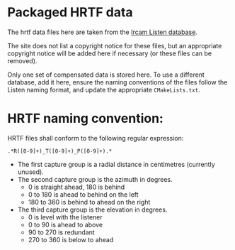 # Packaged HRTF data

The hrtf data files here are taken from the [Ircam Listen database](http://recherche.ircam.fr/equipes/salles/listen/download.html).

The site does not list a copyright notice for these files, but an appropriate
copyright notice will be added here if necessary (or these files can be
removed).

Only one set of compensated data is stored here.
To use a different database, add it here, ensure the naming conventions of the
files follow the Listen naming format, and update the appropriate
`CMakeLists.txt`.

# HRTF naming convention:

HRTF files shall conform to the following regular expression:

```
.*R([0-9]+)_T([0-9]+)_P([0-9]+).*
```

* The first capture group is a radial distance in centimetres (currently unused).
* The second capture group is the azimuth in degrees.
    * 0 is straight ahead, 180 is behind
    * 0 to 180 is ahead to behind on the left
    * 180 to 360 is behind to ahead on the right
* The third capture group is the elevation in degrees.
    * 0 is level with the listener
    * 0 to 90 is ahead to above
    * 90 to 270 is redundant
    * 270 to 360 is below to ahead
